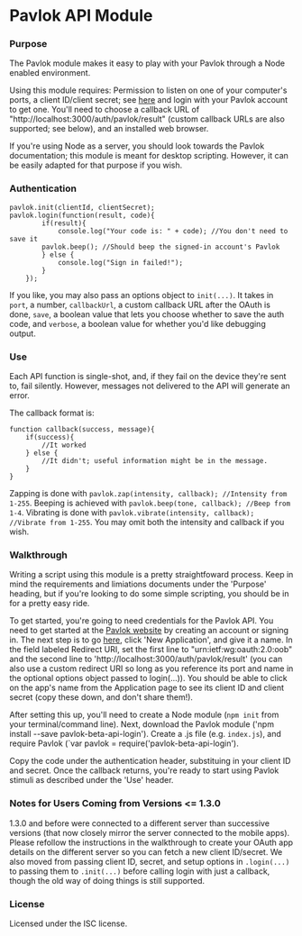 # Pavlok API Module

### Purpose
The Pavlok module makes it easy to play with your Pavlok through a Node
enabled environment. 

Using this module requires: Permission to listen on one of your computer's ports, a client ID/client secret; see [here](http://pavlok-mvp.herokuapp.com/oauth/applications) and login with your Pavlok account to get one. You'll need to choose a callback URL of "http://localhost:3000/auth/pavlok/result" (custom callback URLs are also supported; see below), and an installed web browser.

If you're using Node as a server, you should look towards the Pavlok 
documentation; this module is meant for desktop scripting. However,
it can be easily adapted for that purpose if you wish.

### Authentication
```
pavlok.init(clientId, clientSecret);
pavlok.login(function(result, code){
        if(result){
            console.log("Your code is: " + code); //You don't need to save it
	    pavlok.beep(); //Should beep the signed-in account's Pavlok
        } else {
            console.log("Sign in failed!");
        }
    });
```
If you like, you may also pass an options object to `init(...)`. It takes 
in `port`, a number, `callbackUrl`, a custom callback URL after the OAuth
is done, `save`, a boolean value that lets you choose whether to save the 
auth code, and `verbose`, a boolean value for whether you'd like debugging
output.

### Use
Each API function is single-shot, and, if they fail on the device they're
sent to, fail silently. However, messages not delivered to the API will
generate an error.

The callback format is:

```
function callback(success, message){
    if(success){
        //It worked
    } else {
        //It didn't; useful information might be in the message.
    }
}
```
Zapping is done with `pavlok.zap(intensity, callback); //Intensity from 1-255`. 
Beeping is achieved with `pavlok.beep(tone, callback); //Beep from 1-4`.
Vibrating is done with `pavlok.vibrate(intensity, callback); //Vibrate from 1-255`.
You may omit both the intensity and callback if you wish.

### Walkthrough
Writing a script using this module is a pretty straightfoward process. Keep in 
mind the requirements and limiations documents under the 'Purpose' heading, but
if you're looking to do some simple scripting, you should be in for a pretty 
easy ride.

To get started, you're going to need credentials for the Pavlok API. You need to get started at the [Pavlok website](http://pavlok-mvp.herokuapp.com) by creating an account or signing in. The next step is to go [here](http://pavlok-mvp.herokuapp.com/oauth/applications), click 'New Application', and give it a name. In the field labeled Redirect URI, set the first line to "urn:ietf:wg:oauth:2.0:oob" and the second line to 'http://localhost:3000/auth/pavlok/result' (you can also use a custom redirect URI so long as you reference its port and name in the optional options object passed to login(...)). You should be able to click on the app's name from the Application page to see its client ID and client secret (copy these down, and don't share them!).

After setting this up, you'll need to create a Node module
(`npm init` from your terminal/command line). Next, download the
Pavlok module ('npm install --save pavlok-beta-api-login'). Create a .js 
file (e.g. `index.js`), and require Pavlok (`var pavlok = require('pavlok-beta-api-login').

Copy the code under the authentication header, substituing in your client ID 
and secret. Once the callback returns, you're ready to start using 
Pavlok stimuli as described under the 'Use' header.

### Notes for Users Coming from Versions <= 1.3.0
1.3.0 and before were connected to a different server than successive versions (that
now closely mirror the server connected to the mobile apps). Please refollow the 
instructions in the walkthrough to create your OAuth app details on the different
server so you can fetch a new client ID/secret. We also moved from passing 
client ID, secret, and setup options in `.login(...)` to passing them to
`.init(...)` before calling login with just a callback, though the old way of
doing things is still supported.

### License
Licensed under the ISC license. 
